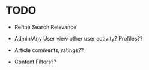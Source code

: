 # TODO

* Refine Search Relevance

* Admin/Any User view other user activity? Profiles??

* Article comments, ratings??

* Content Filters??
